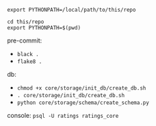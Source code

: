 `export PYTHONPATH=/local/path/to/this/repo`

```
cd this/repo
export PYTHONPATH=$(pwd)
```

pre-commit:
- `black .`
- `flake8 .`

db:
- `chmod +x core/storage/init_db/create_db.sh`
- `. core/storage/init_db/create_db.sh`
- `python core/storage/schema/create_schema.py`

console: `psql -U ratings ratings_core`